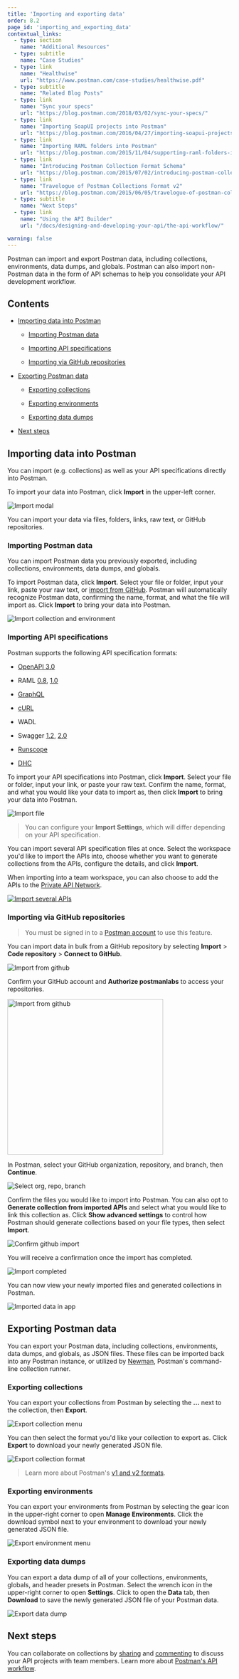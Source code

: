 ```yaml
---
title: 'Importing and exporting data'
order: 8.2
page_id: 'importing_and_exporting_data'
contextual_links:
  - type: section
    name: "Additional Resources"
  - type: subtitle
    name: "Case Studies"
  - type: link
    name: "Healthwise"
    url: "https://www.postman.com/case-studies/healthwise.pdf"
  - type: subtitle
    name: "Related Blog Posts"
  - type: link
    name: "Sync your specs"
    url: "https://blog.postman.com/2018/03/02/sync-your-specs/"
  - type: link
    name: "Importing SoapUI projects into Postman"
    url: "https://blog.postman.com/2016/04/27/importing-soapui-projects-into-postman/"
  - type: link
    name: "Importing RAML folders into Postman"
    url: "https://blog.postman.com/2015/11/04/supporting-raml-folders-in-postman/"
  - type: link
    name: "Introducing Postman Collection Format Schema"
    url: "https://blog.postman.com/2015/07/02/introducing-postman-collection-format-schema/"
  - type: link
    name: "Travelogue of Postman Collections Format v2"
    url: "https://blog.postman.com/2015/06/05/travelogue-of-postman-collection-format-v2/"
  - type: subtitle
    name: "Next Steps"
  - type: link
    name: "Using the API Builder"
    url: "/docs/designing-and-developing-your-api/the-api-workflow/"

warning: false
---
```


Postman can import and export Postman data, including collections, environments, data dumps, and globals. Postman can also import non-Postman data in the form of API schemas to help you consolidate your API development workflow.

## Contents

* [Importing data into Postman](#importing-data-into-postman)

    * [Importing Postman data](#importing-postman-data)

    * [Importing API specifications](#importing-api-specifications)

    * [Importing via GitHub repositories](#importing-via-github-repositories)

* [Exporting Postman data](#exporting-postman-data)

    * [Exporting collections](#exporting-collections)

    * [Exporting environments](#exporting-environments)

    * [Exporting data dumps](#exporting-data-dumps)

* [Next steps](#next-steps)

## Importing data into Postman

You can import (e.g. collections) as well as your API specifications directly into Postman.

To import your data into Postman, click **Import** in the upper-left corner.

![Import modal](https://assets.postman.com/postman-docs/import-modal-new.jpg)

You can import your data via files, folders, links, raw text, or GitHub repositories.

### Importing Postman data

You can import Postman data you previously exported, including collections, environments, data dumps, and globals.  

To import Postman data, click **Import**. Select your file or folder, input your link, paste your raw text, or [import from GitHub](#importing-github-repositories). Postman will automatically recognize Postman data, confirming the name, format, and what the file will import as. Click **Import** to bring your data into Postman.

![Import collection and environment](https://assets.postman.com/postman-docs/import-coll-env-2.jpg)

### Importing API specifications

Postman supports the following API specification formats:

* [OpenAPI 3.0](https://github.com/postmanlabs/openapi-to-postman)

* RAML [0.8](https://github.com/postmanlabs/raml-to-postman), [1.0](https://github.com/postmanlabs/raml1-to-postman)

* [GraphQL](https://github.com/postmanlabs/graphql-to-postman)

* [cURL](https://github.com/postmanlabs/curl-to-postman)

* WADL

* Swagger [1.2](https://github.com/postmanlabs/swagger1-to-postman), [2.0](https://github.com/postmanlabs/swagger2-postman2-lambda)

* [Runscope](https://github.com/postmanlabs/runscope-to-postman)

* [DHC](https://github.com/postmanlabs/dhc-to-postman)

To import your API specifications into Postman, click **Import**. Select your file or folder, input your link, or paste your raw text. Confirm the name, format, and what you would like your data to import as, then click **Import** to bring your data into Postman.

![Import file](https://assets.postman.com/postman-docs/import-file-2.jpg)

> You can configure your **Import Settings**, which will differ depending on your API specification.

You can import several API specification files at once. Select the workspace you'd like to import the APIs into, choose whether you want to generate collections from the APIs, configure the details, and click **Import**.

When importing into a team workspace, you can also choose to add the APIs to the [Private API Network](/docs/collaborating-in-postman/adding-private-network/).

[![Import several APIs](https://assets.postman.com/postman-docs/apidev19-+importapis.gif)](https://assets.postman.com/postman-docs/apidev19-+importapis.gif)

### Importing via GitHub repositories

> You must be signed in to a [Postman account](/docs/getting-started/postman-account/#signing-up-for-a-postman-account) to use this feature.

You can import data in bulk from a GitHub repository by selecting **Import** > **Code repository** > **Connect to GitHub**.

<img alt="Import from github" src="https://assets.postman.com/postman-docs/import-from-github1.jpg"/>

Confirm your GitHub account and **Authorize postmanlabs** to access your repositories.

<img alt="Import from github" src="https://assets.postman.com/postman-docs/authorize-postman-github2.jpg" width="350px"/>

In Postman, select your GitHub organization, repository, and branch, then **Continue**.

<img alt="Select org, repo, branch" src="https://assets.postman.com/postman-docs/select-repo.jpg"/>

Confirm the files you would like to import into Postman. You can also opt to **Generate collection from imported APIs** and select what you would like to link this collection as. Click **Show advanced settings** to control how Postman should generate collections based on your file types, then select **Import**.

<img alt="Confirm github import" src="https://assets.postman.com/postman-docs/confirm-import.jpg"/>

You will receive a confirmation once the import has completed.

<img alt="Import completed" src="https://assets.postman.com/postman-docs/successful-import.jpg"/>

You can now view your newly imported files and generated collections in Postman.

<img alt="Imported data in app" src="https://assets.postman.com/postman-docs/imported-data-in-app.jpg"/>

## Exporting Postman data

You can export your Postman data, including collections, environments, data dumps, and globals, as JSON files. These files can be imported back into any Postman instance, or utilized by [Newman](/docs/running-collections/using-newman-cli/command-line-integration-with-newman/), Postman's command-line collection runner.

### Exporting collections

You can export your collections from Postman by selecting the **...** next to the collection, then **Export**.

![Export collection menu](https://assets.postman.com/postman-docs/export-collection-menu2.jpg)

You can then select the format you'd like your collection to export as. Click **Export** to download your newly generated JSON file.

![Export collection format](https://assets.postman.com/postman-docs/export-collection-format-2.jpg)

> Learn more about Postman's [v1 and v2 formats](https://blog.postman.com/2015/06/05/travelogue-of-postman-collection-format-v2/).

### Exporting environments

You can export your environments from Postman by selecting the gear icon in the upper-right corner to open **Manage Environments**. Click the download symbol next to your environment to download your newly generated JSON file.

![Export environment menu](https://assets.postman.com/postman-docs/export-environment-menu-3.jpg)

### Exporting data dumps

You can export a data dump of all of your collections, environments, globals, and header presets in Postman. Select the wrench icon in the upper-right corner to open **Settings**. Click to open the **Data** tab, then **Download** to save the newly generated JSON file of your Postman data.

![Export data dump](https://assets.postman.com/postman-docs/data-dump-menu-2.jpg)

## Next steps

You can collaborate on collections by [sharing](/docs/collaborating-in-postman/sharing/) and [commenting](/docs/collaborating-in-postman/commenting-on-collections/) to discuss your API projects with team members. Learn more about [Postman's API workflow](/docs/designing-and-developing-your-api/the-api-workflow/).
